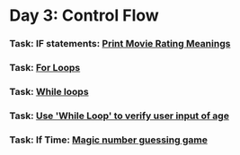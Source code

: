 # Day 3: Control Flow

### Task: IF statements: [Print Movie Rating Meanings](Tasks%2FVariables%2FPrint_Movie_Rating_Meanings.py)

### Task: [For Loops](For_Loops.py)

### Task: [While loops](While_loops.py)

### Task: [Use 'While Loop' to verify user input of age](prompt_user_for_age_loop.py)

### Task: If Time: [Magic number guessing game](Magic_number_game.py)
